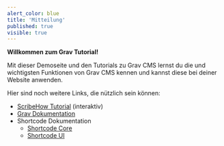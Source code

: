 ```yaml
---
alert_color: blue
title: 'Mitteilung'
published: true
visible: true
---
```


**Willkommen zum Grav Tutorial!**

Mit dieser Demoseite und den Tutorials zu Grav CMS lernst du die und wichtigsten Funktionen von Grav CMS kennen und kannst diese bei deiner Website anwenden.

Hier sind noch weitere Links, die nützlich sein können:

- [ScribeHow Tutorial](https://scribehow.com/page/Grav_CMS_Tutorial__zLmc6Ps-SsGNxt9fFX5FUA) (interaktiv)
- [Grav Dokumentation](https://learn.getgrav.org/)
- Shortcode Dokumentation
  - [Shortcode Core](https://github.com/getgrav/grav-plugin-shortcode-core#readme)
  - [Shortcode UI](https://github.com/getgrav/grav-plugin-shortcode-ui#readme)
